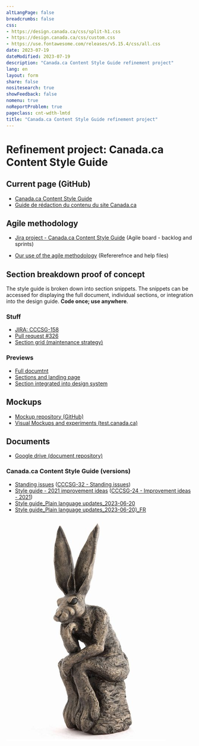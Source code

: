 ```yaml
---
altLangPage: false
breadcrumbs: false
css:
- https://design.canada.ca/css/split-h1.css
- https://design.canada.ca/css/custom.css
- https://use.fontawesome.com/releases/v5.15.4/css/all.css
date: 2023-07-19
dateModified: 2023-07-19
description: "Canada.ca Content Style Guide refinement project"
lang: en
layout: form
share: false
nositesearch: true
showFeedback: false
nomenu: true
noReportProblem: true
pageclass: cnt-wdth-lmtd
title: "Canada.ca Content Style Guide refinement project"
---
```

<div class="row">
  <div class="col-md-8">
    <h1 property="name" id="wb-cont" dir="ltr"><span class="stacked"><span>Refinement project</span>: <span>Canada.ca Content Style Guide</span></span></h1>
    <h2 class="h3 mrgn-tp-lg">Current page (GitHub)</h2>
    <ul>
      <li><a href="https://design.canada.ca/style-guide/">Canada.ca Content Style Guide</a></li>
      <li><a href="https://conception.canada.ca/guide-redaction/">Guide de rédaction du contenu du site Canada.ca</a></li>
    </ul>
    <h2 class="h3 mrgn-tp-lg">Agile methodology</h2>
    <ul class="fa-ul">
      <li><span class="fa-li"><span class="fab fa-jira"></span></span><a href="https://canada-style-guide.atlassian.net/jira/software/projects/CCCSG/boards/2/backlog">Jira project - Canada.ca Content Style Guide</a> (Agile board - backlog and sprints)</li>
    </ul>
    <ul>
      <li><a href="https://test.canada.ca/experimental/content-style-guide/jira/">Our use of the agile methodology</a> (Refererefnce and help files)</li>
    </ul>
    <h2 class="h3 mrgn-tp-lg">Section breakdown proof of concept</h2>
    <p>The style guide is broken down into section snippets.  The snippets can be accessed for displaying the full document, individual sections, or integration into the design guide. <strong>Code once; use anywhere</strong>.</p>
    <h3 class="h4 mrgn-tp-lg">Stuff</h3>
    <ul>
      <li><a href="https://canada-style-guide.atlassian.net/jira/software/projects/CCCSG/boards/2?selectedIssue=CCCSG-158">JIRA: CCCSG-158</a></li>
      <li><a href="https://github.com/canada-ca/design-system/pull/326">Pull request #326</a></li>
      <li><a href="https://test.canada.ca/experimental/content-style-guide/sg-breakdown">Section grid (maintenance strategy)</a></li>
    </ul>
    <h3 class="h4 mrgn-tp-lg">Previews</h3>
    <ul>
      <li><a href="https://deploy-preview-326--design-system-canada-ca.netlify.app/style-guide/">Full documtnt</a></li>
      <li><a href="https://deploy-preview-326--design-system-canada-ca.netlify.app/style-guide-test/">Sections and landing page</a></li>
      <li><a href="https://deploy-preview-326--design-system-canada-ca.netlify.app/style-guide-test/contact">Section integrated into design system</a></li>
    </ul>
    <h2 class="h3 mrgn-tp-lg">Mockups</h2>
    <ul>
      <li><a href="https://github.com/gc-proto/experimental/tree/master/content-style-guide/mockups">Mockup repository (GitHub)</a></li>
      <li><a href="https://test.canada.ca/experimental/content-style-guide/mockups/">Visual Mockups and experiments (test.canada.ca)</a></li>
    </ul>
    <h2 class="h3 mrgn-tp-lg">Documents</h2>
    <ul class="fa-ul">
      <li><span class="fa-li"><span class="fab fa-google-drive"></span></span><a href="https://drive.google.com/drive/folders/1ShcpGwJnqs9PGmF2tXU708Wg0RKsiY08?ths=true">Google drive (document repository)</a></li>
    </ul>
    <h3 class="h5 mrgn-tp-lg">Canada.ca Content Style Guide (versions)</h3>
    <ul class="fa-ul">
      <li><span class="fa-li"><span class="fab fa-google-drive"></span></span><a href="https://docs.google.com/spreadsheets/d/1hQLFf3Or-6wK9EIv0DJVudavOOWTKK22">Standing issues</a> (<a href="https://canada-style-guide.atlassian.net/browse/CCCSG-32">CCCSG-32 - Standing issues</a>)</li>
      <li><span class="fa-li"><span class="fab fa-google-drive"></span></span><a href="https://docs.google.com/document/d/1Ybk4O8eOIUj3hlbepsIejnYiZ6g2xnR9GfQ_axLyFoM/edit#heading=h.k8dqa87ja7rc">Style guide - 2021 improvement ideas</a> (<a href="https://canada-style-guide.atlassian.net/browse/CCCSG-24">CCCSG-24 - Improvement ideas - 2021</a>)</li>
      <li><span class="fa-li"><span class="fab fa-google-drive"></span></span><a href="https://docs.google.com/document/d/10a-NJ8t8mppGiuNhelZT-0MSaiCpQwZZzFzQ3XdW-Nc/edit#heading=h.u8ib4j5mzm6">Style guide_Plain language updates_2023-06-20</a></li>
      <li><span class="fa-li"><span class="fab fa-google-drive"></span></span><a href="https://docs.google.com/document/d/1TAeY4gY7xuAgvRkwagXD8syVVNnCYSUDwjnCDrr3bPs/edit#heading=h.r0gar1wsenmh">Style guide_Plain language updates_2023-06-20)_FR</a></li>
    </ul>
  </div>
  <div class="col-md-4">
    <div><img src="./images/bunny29.png" alt="" class="img-responsive mrgn-tp-lg"></div>
  </div>
</div>
